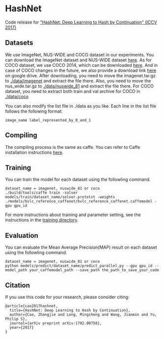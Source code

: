 # HashNet
Code release for ["HashNet: Deep Learning to Hash by Continuation" (ICCV 2017)](https://arxiv.org/abs/1702.00758) 

## Datasets
We use ImageNet, NUS-WIDE and COCO dataset in our experiments. You can download the ImageNet dataset and NUS-WIDE dataset [here](https://drive.google.com/drive/folders/0B7IzDz-4yH_HOXdoaDU4dk40RFE?usp=sharing).
As for COCO dataset, we use COCO 2014, which can be downloaded [here](http://mscoco.org/dataset/#download). And in case of COCO changes in the future, we also provide a download link [here](https://drive.google.com/drive/folders/0B7IzDz-4yH_HOXdoaDU4dk40RFE?usp=sharing) on google drive.
After downloading, you need to move the imagenet.tar.gz to [./data/imagenet](./data/imagenet) and extract the file there. Also, you need to move the nus_wide.tar.gz to [./data/nuswide_81](./data/nuswide_81) and extract the file there. For COCO dataset, you need to extract both train and val archive for COCO in [./data/coco](./data/coco) 

You can also modify the list file in ./data as you like. Each line in the list file follows the following format:
```
image_name label_represented_by_0_and_1
```
## Compiling
The compiling process is the same as caffe. You can refer to Caffe installation instructions [here](http://caffe.berkeleyvision.org/installation.html).

## Training
You can train the model for each dataset using the followling command.
```
dataset_name = imagenet, nuswide_81 or coco
./build/tools/caffe train -solver models/train/dataset_name/solver.prototxt -weights ./models/bvlc_reference_caffenet/bvlc_reference_caffenet.caffemodel -gpu gpu_id
```
For more instructions about training and parameter setting, see the instructions in the [training directory](./models/train).

## Evaluation
You can evaluate the Mean Average Precision(MAP) result on each dataset using the followling command.
```
dataset_name = imagenet, nuswide_81 or coco
python models/predict/dataset_name/predict_parallel.py --gpu gpu_id --model_path your_caffemodel_path --save_path the_path_to_save_your_code
```

## Citation
If you use this code for your research, please consider citing:
```
@article{cao2017hashnet,
  title={HashNet: Deep Learning to Hash by Continuation},
  author={Cao, Zhangjie and Long, Mingsheng and Wang, Jianmin and Yu, Philip S},
  journal={arXiv preprint arXiv:1702.00758},
  year={2017}
}
```
